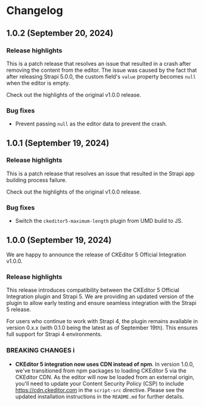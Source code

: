 # Changelog

## 1.0.2 (September 20, 2024)

### Release highlights

This is a patch release that resolves an issue that resulted in a crash after removing the content from the editor. The issue was caused by the fact that after releasing Strapi 5.0.0, the custom field's `value` property becomes `null` when the editor is empty.

Check out the highlights of the original v1.0.0 release.

### Bug fixes
* Prevent passing `null` as the editor data to prevent the crash.

## 1.0.1 (September 19, 2024)

### Release highlights

This is a patch release that resolves an issue that resulted in the Strapi app building process failure.

Check out the highlights of the original v1.0.0 release.

### Bug fixes
* Switch the `ckeditor5-maximum-length` plugin from UMD build to JS.

## 1.0.0 (September 19, 2024)

We are happy to announce the release of CKEditor 5 Official Integration v1.0.0.

### Release highlights

This release introduces compatibility between the CKEditor 5 Official Integration plugin and Strapi 5. We are providing an updated version of the plugin to allow early testing and ensure seamless integration with the Strapi 5 release.

For users who continue to work with Strapi 4, the plugin remains available in version 0.x.x (with 0.1.0 being the latest as of September 19th). This ensures full support for Strapi 4 environments.

### BREAKING CHANGES ℹ️

* **CKEditor 5 integration now uses CDN instead of npm**. In version 1.0.0, we've transitioned from npm packages to loading CKEditor 5 via the CKEditor CDN. As the editor will now be loaded from an external origin, you'll need to update your Content Security Policy (CSP) to include https://cdn.ckeditor.com in the `script-src` directive. Please see the updated installation instructions in the `README.md` for further details.
